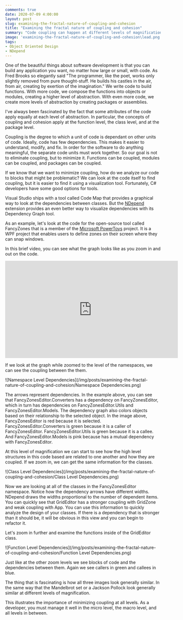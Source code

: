 ```yaml
---
comments: true
date: 2020-07-09 4:00:00
layout: post
slug: examining-the-fractal-nature-of-coupling-and-cohesion
title: "Examining the fractal nature of coupling and cohesion"
summary: "Code coupling can happen at different levels of magnification. Visualization tools can help you detect it."
image: 'examining-the-fractal-nature-of-coupling-and-cohesion\lead.png' 
tags:
- Object Oriented Design
- NDepend
---
```


One of the beautiful things about software development is that you can build any application you want, no matter how large or small, with code. As Fred Brooks so elegantly said
"The programmer, like the poet, works only slightly removed from pure thought-stuff. He builds his castles in the air, from air, creating by exertion of the imagination."
We write code to build functions. With more code, we compose the functions into objects or modules, creating a higher level of abstraction. With even more code, we create more levels of abstraction by creating packages or assemblies. 

I've always been fascinated by the fact that some attributes of the code apply equally at each level of abstraction. In particular, the concepts of coupling and cohesion apply at the function level, the class level, and at the package level.

Coupling is the degree to which a unit of code is dependant on other units of code. Ideally, code has few dependencies. This makes it easier to understand, modify, and fix. In order for the software to do anything meaningful, the separate code units must work together. So our goal is not to eliminate coupling, but to minimize it. Functions can be coupled, modules can be coupled, and packages can be coupled.

If we know that we want to minimize coupling, how do we analyze our code to blocks that might be problematic? We can look at the code itself to find coupling, but it is easier to find it using a visualization tool. Fortunately, C# developers have some good options for tools.

Visual Studio ships with a tool called Code Map that provides a graphical way to look at the dependencies between classes. But the [NDepend](https://www.ndepend.com/) extension provides an even better way to visualize dependencies with its Dependency Graph tool.

As an example, let's look at the code for the open-source tool called FancyZones that is a member of the [Microsoft PowerToys](https://github.com/microsoft/PowerToys) project. It is a WPF project that enables users to define zones on their screen where they can snap windows. 

In this brief video, you can see what the graph looks like as you zoom in and out on the code.

<iframe width="560" height="315" src="https://www.youtube.com/embed/SzaChMmFTuo" frameborder="0" allow="accelerometer; autoplay; encrypted-media; gyroscope; picture-in-picture" allowfullscreen></iframe>

If we look at the graph while zoomed to the level of the namespaces, we can see the coupling between the them.

![Namespace Level Dependencies](/img/posts/examining-the-fractal-nature-of-coupling-and-cohesion/Namespace Dependencies.png)

The arrows represent dependencies. In the example above, you can see that FancyZonesEditor.Converters has a dependency on FancyZonesEditor, which in turn has dependencies on FancyZonesEditor.Utils and FancyZonesEditor.Models. The dependency graph also colors objects based on their relationship to the selected object. In the image above, FancyZonesEditor is red because it is selected. FancyZonesEditor.Converters is green because it is a caller of FancyZonesEditor. FancyZonesEditor.Utils is green because it is a callee. And FancyZonesEditor.Models is pink because has a mutual dependency with FancyZonesEditor.

At this level of magnification we can start to see how the high level structures in this code based are related to one another and how they are coupled. If we zoom in, we can get the same information for the classes.

![Class Level Dependencies](/img/posts/examining-the-fractal-nature-of-coupling-and-cohesion/Class Level Dependencies.png)

Now we are looking at all of the classes in the FancyZonesEditor namespace. Notice how the dependency arrows have different widths. NDepend draws the widths proportional to the number of dependent items. You can quickly see that GridEditor has a stronger coupling with GridZone and weak coupling with App. You can use this information to quickly analyze the design of your classes. If there is a dependency that is stronger than it should be, it will be obvious in this view and you can begin to refactor it.

Let's zoom in further and examine the functions inside of the GridEditor class.

![Function Level Dependencies](/img/posts/examining-the-fractal-nature-of-coupling-and-cohesion/Function Level Dependencies.png)

Just like at the other zoom levels we see blocks of code and the dependencies between them. Again we see callers in green and callees in blue. 

The thing that is fascinating is how all three images look generally similar. In the same way that the Mandelbrot set or a Jackson Pollock look generally similar at different levels of magnification. 

This illustrates the importance of minimizing coupling at all levels. As a developer, you must manage it well in the micro level, the macro level, and all levels in between.






